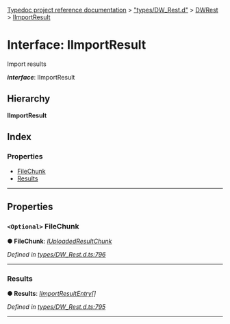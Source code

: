 [Typedoc project reference documentation](../README.md) > ["types/DW_Rest.d"](../modules/_types_dw_rest_d_.md) > [DWRest](../modules/_types_dw_rest_d_.dwrest.md) > [IImportResult](../interfaces/_types_dw_rest_d_.dwrest.iimportresult.md)

# Interface: IImportResult

Import results

*__interface__*: IImportResult

## Hierarchy

**IImportResult**

## Index

### Properties

* [FileChunk](_types_dw_rest_d_.dwrest.iimportresult.md#filechunk)
* [Results](_types_dw_rest_d_.dwrest.iimportresult.md#results)

---

## Properties

<a id="filechunk"></a>

### `<Optional>` FileChunk

**● FileChunk**: *[IUploadedResultChunk](_types_dw_rest_d_.dwrest.iuploadedresultchunk.md)*

*Defined in [types/DW_Rest.d.ts:796](https://github.com/DocuWare/REST-Sample-TS/blob/0222c3e/src/types/DW_Rest.d.ts#L796)*

___
<a id="results"></a>

###  Results

**● Results**: *[IImportResultEntry](_types_dw_rest_d_.dwrest.iimportresultentry.md)[]*

*Defined in [types/DW_Rest.d.ts:795](https://github.com/DocuWare/REST-Sample-TS/blob/0222c3e/src/types/DW_Rest.d.ts#L795)*

___

